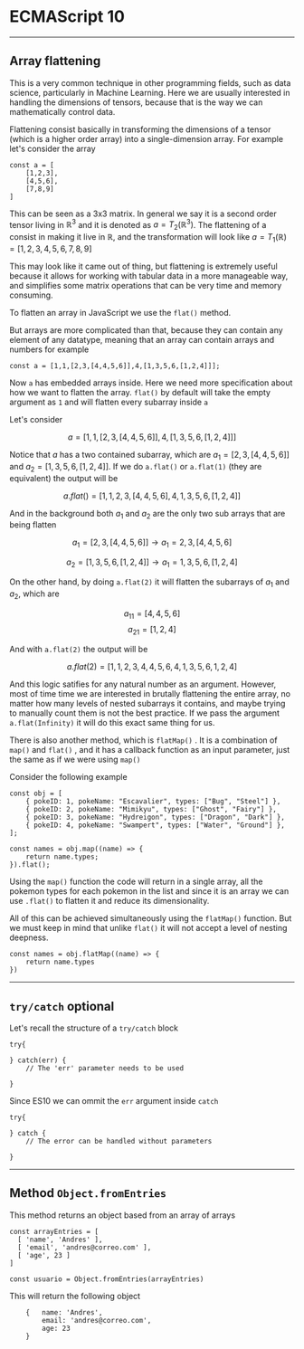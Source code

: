 # ECMAScript 10

---

## Array flattening
This is a very common technique in other programming fields, such as data science, particularly in Machine Learning. Here we are usually interested in handling the dimensions of tensors, because that is the way we can mathematically control data. 

Flattening consist basically in transforming the dimensions of a tensor (which is a higher order array) into a single-dimension array. For example let's consider the array

```
const a = [
    [1,2,3],
    [4,5,6],
    [7,8,9]
]
```

This can be seen as a 3x3 matrix. In general we say it is a second order tensor living in $\mathbb{R}^3$ and it is denoted as $a = T_2(\mathbb{R}^3)$. The flattening of a consist in making it live in $\mathbb{R}$, and the transformation will look like $a = T_1(\mathbb{R}) = [1,2,3,4,5,6,7,8,9]$

This may look like it came out of thing, but flattening is extremely useful because it allows for working with tabular data in a more manageable way, and simplifies some matrix operations that can be very time and memory consuming. 

To flatten an array in JavaScript we use the `flat()` method. 

But arrays are more complicated than that, because they can contain any element of any datatype, meaning that an array can contain arrays and numbers for example

```
const a = [1,1,[2,3,[4,4,5,6]],4,[1,3,5,6,[1,2,4]]];
```

Now `a` has embedded arrays inside. Here we need more specification about how we want to flatten the array. `flat()` by default will take the empty argument as `1` and will flatten every subarray inside `a`

Let's consider 

$$a = [1,1,[2,3,[4,4,5,6]],4,[1,3,5,6,[1,2,4]]]$$

Notice that $a$ has a two contained subarray, which are $a_1 = [2,3,[4,4,5,6]]$ and $a_2 = [1,3,5,6,[1,2,4]]$. If we do `a.flat()` or `a.flat(1)` (they are equivalent) the output will be 

$$ a.flat() = [ 1, 1, 2, 3, [ 4, 4, 5, 6 ], 4, 1, 3, 5, 6, [ 1, 2, 4 ] ]$$

And in the background both $a_1$ and $a_2$ are the only two sub arrays that are being flatten

$$a_1 = [2,3,[4,4,5,6]] \rightarrow a_1= 2,3,[4,4,5,6]$$

$$a_2 = [1,3,5,6,[1,2,4]] \rightarrow a_1= 1,3,5,6,[1,2,4]$$

On the other hand, by doing `a.flat(2)` it will flatten the subarrays of $a_1$ and $a_2$, which are

$$a_{11} = [4,4,5,6]$$
$$a_{21} = [1,2,4]$$


And with `a.flat(2)` the output will be

$$ a.flat(2) = [ 1, 1, 2, 3,  4, 4, 5, 6 , 4, 1, 3, 5, 6,1, 2, 4 ]$$

And this logic satifies for any natural number as an argument. However, most of time time we are interested in brutally flattening the entire array, no matter how many levels of nested subarrays it contains, and maybe trying to manually count them is not the best practice. If we pass the argument `a.flat(Infinity)` it will do this exact same thing for us. 

There is also another method, which is `flatMap()` . It is a combination of `map()` and `flat()` , and it has a callback function as an input parameter, just the same as if we were using `map()`

Consider the following example

```
const obj = [
	{ pokeID: 1, pokeName: "Escavalier", types: ["Bug", "Steel"] },
	{ pokeID: 2, pokeName: "Mimikyu", types: ["Ghost", "Fairy"] },
	{ pokeID: 3, pokeName: "Hydreigon", types: ["Dragon", "Dark"] },
	{ pokeID: 4, pokeName: "Swampert", types: ["Water", "Ground"] },
];

const names = obj.map((name) => {
	return name.types;
}).flat();

```
Using the `map()` function the code will return in a single array, all the pokemon types for each pokemon in the list and since it is an array we can use `.flat()` to flatten it and reduce its dimensionality. 

All of this can be achieved simultaneously using the `flatMap()` function. But we must keep in mind that unlike `flat()` it will not accept a level of nesting deepness. 

```
const names = obj.flatMap((name) => {
    return name.types
})
```

---

## `try/catch` optional

Let's recall the structure of a `try/catch` block

```
try{

} catch(err) {
    // The 'err' parameter needs to be used

}
```

Since ES10 we can ommit the `err` argument inside `catch` 

```
try{

} catch {
    // The error can be handled without parameters

}
```

---

## Method `Object.fromEntries`
This method returns an object based from an array of arrays


```
const arrayEntries = [
  [ 'name', 'Andres' ],
  [ 'email', 'andres@correo.com' ],
  [ 'age', 23 ]
] 

const usuario = Object.fromEntries(arrayEntries)
```

This will return the following object

```
    {   name: 'Andres',
        email: 'andres@correo.com',
        age: 23
    }

```

